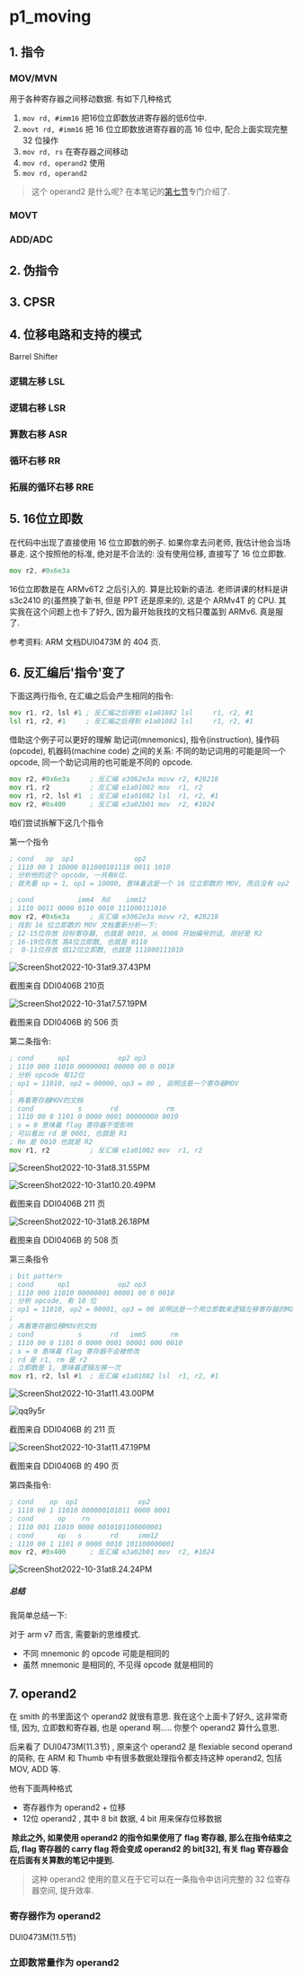  

# p1_moving

## 1. 指令

### MOV/MVN

用于各种寄存器之间移动数据. 有如下几种格式

1. `mov rd, #imm16`	把16位立即数放进寄存器的低6位中.
2. `movt rd, #imm16` 把 16 位立即数放进寄存器的高 16 位中, 配合上面实现完整 32 位操作
3. `mov rd, rs` 在寄存器之间移动
4. `mov rd, operand2` 使用
5. `mov rd, operand2`

> 这个 operand2 是什么呢? 在本笔记的[第七节](##7.-operand2)专门介绍了.

### MOVT

### ADD/ADC



## 2. 伪指令

## 3. CPSR

## 4. 位移电路和支持的模式

Barrel Shifter

### 逻辑左移 LSL

### 逻辑右移 LSR

### 算数右移 ASR

### 循环右移 RR

### 拓展的循环右移 RRE





## 5. 16位立即数

在代码中出现了直接使用 16 位立即数的例子. 如果你拿去问老师, 我估计他会当场暴走. 这个按照他的标准, 绝对是不合法的: 没有使用位移, 直接写了 16 位立即数.

```asm
mov r2, #0x6e3a
```

16位立即数是在 ARMv6T2 之后引入的. 算是比较新的语法. 老师讲课的材料是讲 s3c2410 的(虽然换了新书, 但是 PPT 还是原来的), 这是个 ARMv4T 的 CPU. 其实我在这个问题上也卡了好久, 因为最开始我找的文档只覆盖到 ARMv6. 真是服了.

参考资料: ARM 文档DUI0473M 的 404 页.

## 6. 反汇编后'指令'变了

下面这两行指令, 在汇编之后会产生相同的指令:

```asm
mov r1, r2, lsl #1 ; 反汇编之后得到 e1a01082 lsl     r1, r2, #1
lsl r1, r2, #1 	   ; 反汇编之后得到 e1a01082 lsl     r1, r2, #1
```

借助这个例子可以更好的理解 助记词(mnemonics), 指令(instruction), 操作码(opcode), 机器码(machine code) 之间的关系: 不同的助记词用的可能是同一个 opcode, 同一个助记词用的也可能是不同的 opcode. 

```asm
mov r2, #0x6e3a		; 反汇编 e3062e3a movw r2, #28218
mov r1, r2			; 反汇编 e1a01002 mov  r1, r2
mov r1, r2, lsl #1	; 反汇编 e1a01082 lsl  r1, r2, #1
mov r2, #0x400		; 反汇编 e3a02b01 mov  r2, #1024
```

咱们尝试拆解下这几个指令

第一个指令

```asm
; cond 	 op	 op1			   op2			
; 1110 00 1 10000 011000101110 0011 1010
; 分析他的这个 opcode, 一共有6位.
; 首先看 op = 1, op1 = 10000, 意味着这是一个 16 位立即数的 MOV, 而且没有 op2

; cond 		  	 imm4  Rd	 imm12
; 1110 0011 0000 0110 0010 111000111010
mov r2, #0x6e3a		; 反汇编 e3062e3a movw r2, #28218
; 找到 16 位立即数的 MOV 文档重新分析一下:
; 12-15位存放 目标寄存器, 也就是 0010, 从 0000 开始编号的话, 刚好是 R2
; 16-19位存放 高4位立即数, 也就是 0110
;  0-11位存放 低12位立即数, 也就是 111000111010
```



![ScreenShot2022-10-31at9.37.43PM](https://cdn.jsdelivr.net/gh/heidaren0000/blogGallery@master/img/Screen%20Shot%202022-10-31%20at%209.37.43%20PM.png)

截图来自 DDI0406B 210页

![ScreenShot2022-10-31at7.57.19PM](https://cdn.jsdelivr.net/gh/heidaren0000/blogGallery@master/img/Screen%20Shot%202022-10-31%20at%207.57.19%20PM.png)

截图来自 DDI0406B 的 506 页

第二条指令:

```asm
; cond		op1	  		   op2 op3
; 1110 000 11010 00000001 00000 00 0 0010
; 分析 opcode 有12位
; op1 = 11010, op2 = 00000, op3 = 00 , 说明这是一个寄存器MOV
;
; 再看寄存器MOV的文档
; cond			 s 		 rd			   rm
; 1110 00 0 1101 0 0000 0001 00000000 0010
; s = 0 意味着 flag 寄存器不受影响
; 可以看出 rd 是 0001, 也就是 R1
; Rm 是 0010 也就是 R2
mov r1, r2			; 反汇编 e1a01002 mov  r1, r2
```



![ScreenShot2022-10-31at8.31.55PM](https://cdn.jsdelivr.net/gh/heidaren0000/blogGallery@master/img/Screen%20Shot%202022-10-31%20at%208.31.55%20PM.png)

![ScreenShot2022-10-31at10.20.49PM](https://cdn.jsdelivr.net/gh/heidaren0000/blogGallery@master/img/Screen%20Shot%202022-10-31%20at%2010.20.49%20PM.png)

截图来自 DDI0406B 211 页

![ScreenShot2022-10-31at8.26.18PM](https://cdn.jsdelivr.net/gh/heidaren0000/blogGallery@master/img/Screen%20Shot%202022-10-31%20at%208.26.18%20PM.png)

截图来自 DDI0406B 的 508 页 

第三条指令

```asm
; bit pattern
; cond 		op1			   op2 op3 
; 1110 000 11010 00000001 00001 00 0 0010
; 分析 opcode, 有 10 位
; op1 = 11010, op2 = 00001, op3 = 00 说明这是一个用立即数来逻辑左移寄存器的MOV
;
; 再看寄存器位移MOV的文档
; cond 			 s  	 rd   imm5 		rm
; 1110 00 0 1101 0 0000 0001 00001 000 0010
; s = 0 意味着 flag 寄存器不会被修改
; rd 是 r1, rm 是 r2
; 立即数是 1, 意味着逻辑左移一次
mov r1, r2, lsl #1	; 反汇编 e1a01082 lsl  r1, r2, #1
```

![ScreenShot2022-10-31at11.43.00PM](https://cdn.jsdelivr.net/gh/heidaren0000/blogGallery@master/img/Screen%20Shot%202022-10-31%20at%2011.43.00%20PM.png)

![qq9y5r](https://cdn.jsdelivr.net/gh/heidaren0000/blogGallery@master/img/qq9y5r.png)

截图来自 DDI0406B 的 211 页 

![ScreenShot2022-10-31at11.47.19PM](https://cdn.jsdelivr.net/gh/heidaren0000/blogGallery@master/img/Screen%20Shot%202022-10-31%20at%2011.47.19%20PM.png)

截图来自 DDI0406B 的 490 页 

第四条指令:

```asm
; cond 	  op  op1				op2
; 1110 00 1 11010 000000101011 0000 0001
; cond 	 	op	  rn
; 1110 001 11010 0000 0010101100000001
; cond 	 	op	 s 		 rd		imm12
; 1110 00 1 1101 0 0000 0010 101100000001
mov r2, #0x400		; 反汇编 e3a02b01 mov  r2, #1024
```



![ScreenShot2022-10-31at8.24.24PM](https://cdn.jsdelivr.net/gh/heidaren0000/blogGallery@master/img/Screen%20Shot%202022-10-31%20at%208.24.24%20PM.png)

##### 总结

我简单总结一下:

对于 arm v7 而言, 需要新的思维模式. 

- 不同 mnemonic 的 opcode 可能是相同的
- 虽然 mnemonic 是相同的, 不见得 opcode 就是相同的

## 7. operand2

在 smith 的书里面这个 operand2 就很有意思. 我在这个上面卡了好久, 这非常奇怪, 因为, 立即数和寄存器, 也是 operand 啊..... 你整个 operand2 算什么意思.

后来看了 DUI0473M(11.3节) , 原来这个 operand2 是 flexiable second operand  的简称, 在 ARM 和 Thumb 中有很多数据处理指令都支持这种 operand2, 包括 MOV, ADD 等.

他有下面两种格式

- 寄存器作为 operand2 + 位移
- 12位 operand2 , 其中 8 bit 数据, 4 bit 用来保存位移数据

​	**除此之外, 如果使用 operand2 的指令如果使用了 flag 寄存器, 那么在指令结束之后, flag 寄存器的 carry flag 将会变成 operand2 的 bit[32], 有关 flag 寄存器会在后面有关算数的笔记中提到.**

> 这种 operand2 使用的意义在于它可以在一条指令中访问完整的 32 位寄存器空间, 提升效率.

### 寄存器作为 operand2

DUI0473M(11.5节)

### 立即数常量作为 operand2

